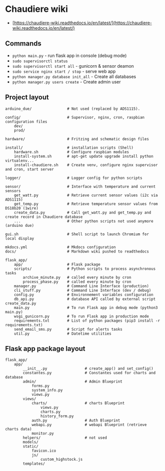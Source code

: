 # Chaudiere wiki

* [https://chaudiere-wiki.readthedocs.io/en/latest/](https://chaudiere-wiki.readthedocs.io/en/latest/)

## Commands

* `python main.py` - run flask app in console (debug mode)
* `sudo supervisorctl status`
* `sudo supervisorctl start all` - gunicorn & sensor deamon
* `sudo service nginx start / stop` - serve web app
* `python manager.py database init_all` - Create all databases
* `python manager.py users create` - Create admin user

## Project layout

    arduino_due/                # Not used (replaced by ADS1115).
	
    config/                     # Supervisor, nginx, cron, raspbian configuration files
        dev/
        prod/  			
	
    hardware/                   # Fritzing and schematic design files
	
    install/                    # installation scripts (Shell)
        hardware.sh	            # Configure raspbian modules
        install-system.sh       # apt-get update upgrade install python virtualenv...
        install-chaudiere.sh    # Create venv, configure nginx supervisor and cron, start server
	
    logger/                     # Logger config for python scripts
	
    sensor/                     # Interface with temperature and current sensors
        get_watt.py             # Retrieve current sensor values (i2c via ADS1115)
        get_temp.py             # Retrieve temperature sensor values from DS18b20 (1wire)
        create_data.py          # Call get_watt.py and get_temp.py and create record in Chaudiere database
        ...                     # Other python scripts not used anymore (arduino due)
	
    gui.sh                      # Shell script to launch Chromium for local display
	
    mkdocs.yml                  # Mkdocs configuration
    docs/                       # Markdown wiki pushed to readthedocs

    flask_app/                  
        app/                    # Flask package
        scripts/                # Python scripts to process asynchronous tasks
            archive_minute.py   # called every minute by cron
            process_phase.py    # called every minute by cron
        manager.py              # Command Line Interface (production)
        cli_stuff.py            # Command Line Interface (dev / debug)
        config.py               # Environnement variables configuration
        db_api.py               # database API called by external script create_data.py
        main.py                 # To run Flask app in debug mode (python3 main.py)
        wsgi_gunicorn.py        # To run Flask app in production mode
        requirements.txt        # List of python packages (pip3 install -r requirements.txt) 
        send_email_sms.py       # Script for alerts tasks
        util.py                 # Datetime utilities

## Flask app package layout

    flask_app/					
        app/					
            __init__.py                 # create_app() and set_config()
            constantes.py               # Constantes used for charts and database
            admin/                      # Admin Blueprint
                forms.py
                system_info.py
                views.py
            views/						
                charts/                 # charts Blueprint
                    views.py
                    charts.py
                    history_form.py
                auth.py                 # Auth Blueprint
                webapi.py               # webapi Blueprint (retrieve charts data)
                monitor.py
            helpers/                    # not used
            models/
            static/
                favicon.ico
                js/
                    custom_highstock.js
            templates/
	
